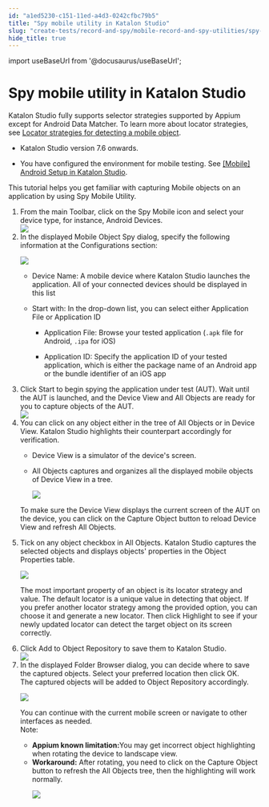 ```yaml
---
id: "a1ed5230-c151-11ed-a4d3-0242cfbc79b5"
title: "Spy mobile utility in Katalon Studio"
slug: "create-tests/record-and-spy/mobile-record-and-spy-utilities/spy-mobile-utility-in-katalon-studio"
hide_title: true
---
```

import useBaseUrl from '@docusaurus/useBaseUrl';


# <a id="task-1724" class="anchor_top_offset"/><a id="ariaid-title1" class="anchor_top_offset"/>Spy mobile utility   in Katalon Studio

<p xmlns="http://www.w3.org/1999/xhtml" className="shortdesc"><span className="ph">Katalon Studio</span> fully supports selector strategies supported by Appium except for Android Data Matcher. To learn more about locator strategies, see  <a className="xref" href="/create-tests/test-objects/mobile-test-objects/locators-and-object-identification-in-katalon-studio#id_1">Locator strategies for detecting a mobile object</a>.</p> 
<div xmlns="http://www.w3.org/1999/xhtml" className="section prereq p"><ul className="ul"><li className="li"><p className="p"><span className="ph">Katalon Studio</span> version 7.6 onwards.</p></li><li className="li"><p className="p">You have configured the environment for mobile testing. See <a className="xref" href="/create-tests/manage-projects/set-up-projects/mobile-testing/android/mobile-android-setup-in-katalon-studio">[Mobile] Android Setup in <span className="ph">Katalon Studio</span></a>.</p></li></ul></div>
<section xmlns="http://www.w3.org/1999/xhtml" className="section context">This tutorial helps you get familiar with capturing Mobile objects on an application by using <span className="ph uicontrol">Spy Mobile Utility</span>.</section> 
<ol xmlns="http://www.w3.org/1999/xhtml" className="ol steps"><li className="li step stepexpand"><span className="ph cmd">From the main Toolbar, click on the <span className="ph uicontrol">Spy Mobile</span> icon and select your device type, for instance, <span className="ph uicontrol">Android Devices</span>.</span><div className="itemgroup info"><img className="image" width={300} src={useBaseUrl("/a4055cc0-c151-11ed-a4d3-0242cfbc79b5.png")} /></div></li><li className="li step stepexpand"><span className="ph cmd">In the displayed <span className="ph uicontrol">Mobile Object Spy</span> dialog, specify the following information at the <span className="ph uicontrol">Configurations</span> section:</span><div className="itemgroup info"><p className="p"><img className="image" width={300} src={useBaseUrl("/a3e37ce0-c151-11ed-a4d3-0242cfbc79b5.png")} /></p><ul className="ul"><li className="li"><p className="p"><span className="ph uicontrol">Device Name</span>: A mobile device where <span className="ph">Katalon Studio</span> launches the application. All of your connected devices should be displayed in this list</p></li><li className="li"><div className="p"><span className="ph uicontrol">Start with</span>: In the drop-down list, you can select either Application File or Application ID<ul className="ul"><li className="li"><p className="p"><span className="ph uicontrol">Application File</span>: Browse your tested application (<code className="ph codeph">.apk</code> file for Android, <code className="ph codeph">.ipa</code> for iOS)</p></li><li className="li"><p className="p"><span className="ph uicontrol">Application ID</span>: Specify the application ID of your tested application, which is either the package name of an Android app or the bundle identifier of an iOS app</p></li></ul></div></li></ul></div></li><li className="li step stepexpand"><span className="ph cmd">Click <span className="ph uicontrol">Start</span> to begin spying the application under test (AUT). Wait until the AUT is launched, and the <span className="ph uicontrol">Device View</span> and <span className="ph uicontrol">All Objects</span> are ready for you to capture objects of the AUT.</span><div className="itemgroup info"><img className="image" width={700} src={useBaseUrl("/a44b3f60-c151-11ed-a4d3-0242cfbc79b5.png")} /></div></li><li className="li step stepexpand"><span className="ph cmd">You can click on any object either in the tree of <span className="ph uicontrol">All Objects</span> or in <span className="ph uicontrol">Device View</span>. <span className="ph">Katalon Studio</span> highlights their counterpart accordingly for verification.</span><div className="itemgroup info"><ul className="ul"><li className="li"><p className="p"><span className="ph uicontrol">Device View</span> is a simulator of the device's screen.</p></li><li className="li"><p className="p"><span className="ph uicontrol">All Objects</span> captures and organizes all the displayed mobile objects of <span className="ph uicontrol">Device View</span> in a tree.</p><p className="p"><img className="image" width={500} src={useBaseUrl("/a439da40-c151-11ed-a4d3-0242cfbc79b5.png")} /></p></li></ul>       <p className="p">To make sure the <span className="ph uicontrol">Device View</span> displays the current screen of the AUT on the device, you can click on the <span className="ph uicontrol">Capture Object</span> button to reload <span className="ph uicontrol">Device View</span> and refresh <span className="ph uicontrol">All Objects</span>.</p></div></li><li className="li step stepexpand"><span className="ph cmd">Tick on any object checkbox in <span className="ph uicontrol">All Objects</span>. <span className="ph">Katalon Studio</span> captures the selected objects and displays objects' properties in the <span className="ph uicontrol">Object Properties</span> table.</span><div className="itemgroup info"><p className="p"><img className="image" width={700} src={useBaseUrl("/a416c1e0-c151-11ed-a4d3-0242cfbc79b5.png")} /></p><p className="p">The most important property of an object is its locator strategy and value. The default locator is a unique value in detecting that object. If you prefer another locator strategy among the provided option, you can choose it and generate a new locator. Then click <span className="ph uicontrol">Highlight</span> to see if your newly updated locator can detect the target object on its screen correctly.</p></div></li><li className="li step stepexpand"><span className="ph cmd">Click <span className="ph uicontrol">Add to Object Repository</span> to save them to <span className="ph">Katalon Studio</span>.</span><div className="itemgroup info"><img className="image" width={300} src={useBaseUrl("/a3f3d090-c151-11ed-a4d3-0242cfbc79b5.png")} /></div></li><li className="li step stepexpand"><span className="ph cmd">In the displayed <span className="ph uicontrol">Folder Browser</span> dialog, you can decide where to save the captured objects. Select your preferred location then click <span className="ph uicontrol">OK</span>.</span><div className="itemgroup info">The captured objects will be added to <span className="ph uicontrol">Object Repository</span> accordingly.<p className="p"><img className="image" width={250} src={useBaseUrl("/a427d8e0-c151-11ed-a4d3-0242cfbc79b5.png")} /></p><div className="p">You can continue with the current mobile screen or navigate to other interfaces as needed.<div className="note note note_note"><span className="note__title">Note:</span> <ul className="ul"><li className="li"><strong className="ph b">Appium known  limitation:</strong>You may get incorrect  object highlighting  when rotating the device to landscape view.</li><li className="li"><strong className="ph b">Workaround:</strong> After rotating, you need to click on the <span className="ph uicontrol">Capture Object</span> button to refresh the <span className="ph uicontrol">All Objects</span> tree, then the highlighting will work normally.<p className="p"><img className="image" width={300} src={useBaseUrl("/aab9bdb0-c14f-11ed-a4d3-0242cfbc79b5.png")} /></p></li></ul></div></div></div></li></ol> 
